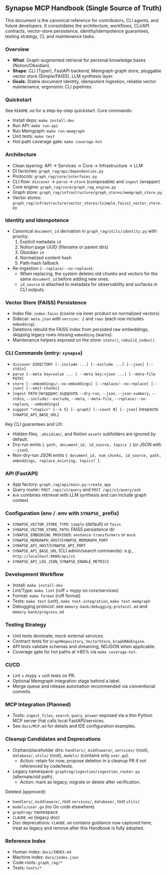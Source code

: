 ## Synapse MCP Handbook (Single Source of Truth)

This document is the canonical reference for contributors, CLI agents, and future developers. It consolidates the architecture, workflows, CLI/API contracts, vector-store persistence, identity/idempotence guarantees, testing strategy, CI, and maintenance tasks.

### Overview
- **What**: Graph-augmented retrieval for personal knowledge bases (Notion/Obsidian). 
- **Shape**: CLI (Typer), FastAPI backend, Memgraph graph store, pluggable vector store (Simple/FAISS), LLM synthesis layer.
- **Goals**: Stable document identity, idempotent ingestion, reliable vector maintenance, ergonomic CLI pipelines.

### Quickstart
See `README.md` for a step-by-step quickstart. Core commands:
- Install deps: `make install-dev`
- Run API: `make run-api`
- Run Memgraph: `make run-memgraph`
- Unit tests: `make test`
- Hot-path coverage gate: `make coverage-hot`

### Architecture
- Clean layering: API → Services → Core → Infrastructure → LLM
- DI factories: `graph_rag/api/dependencies.py`
- Protocols: `graph_rag/core/interfaces.py`
- CLI flow: `discover` → `parse` → `store` (composable) and `ingest` (wrapper)
- Core engine: `graph_rag/core/graph_rag_engine.py`
- Graph store: `graph_rag/infrastructure/graph_stores/memgraph_store.py`
- Vector stores: `graph_rag/infrastructure/vector_stores/{simple,faiss}_vector_store.py`

### Identity and Idempotence
- Canonical `document_id` derivation in `graph_rag/utils/identity.py` with priority:
  1) Explicit metadata `id`
  2) Notion page UUID (filename or parent dirs)
  3) Obsidian `id`
  4) Normalized content hash
  5) Path-hash fallback
- Re-ingestion (`--replace/--no-replace`):
  - When replacing, the system deletes old chunks and vectors for the same `document_id` before adding new ones.
  - `id_source` is attached to metadata for observability and surfaces in CLI outputs.

### Vector Store (FAISS) Persistence
- Index file: `index.faiss` (cosine via inner product on normalized vectors)
- Sidecar: `meta.json` with `version: 2` and `rows` (each row includes `embedding`).
- Deletions rebuild the FAISS index from persisted raw embeddings, skipping legacy rows missing `embedding` (warns).
- Maintenance helpers exposed on the store: `stats()`, `rebuild_index()`.

### CLI Commands (entry: `synapse`)
- `discover DIRECTORY [--include ...] [--exclude ...] [--json] [--stdin]`
- `parse [--meta key=value ... | --meta key:=json ...] [--meta-file PATH]`
- `store [--embeddings/--no-embeddings] [--replace/--no-replace] [--json] [--emit-chunks]`
- `ingest PATH` (wrapper; supports `--dry-run`, `--json`, `--json-summary`, `--stdin`, `--include/--exclude`, `--meta`, `--meta-file`, `--replace/--no-replace`, `--embeddings`)
- `suggest "<topic>" [--k 5] [--graph] [--count N] [--json]` (respects `SYNAPSE_API_BASE_URL`)

Key CLI guarantees and UX:
- Hidden files, `.obsidian/`, and Notion `assets` subfolders are ignored by default.
- Dry-run emits `{ path, document_id, id_source, topics }` (or JSON with `--json`).
- Non-dry-run JSON emits `{ document_id, num_chunks, id_source, path, embeddings, replace_existing, topics? }`.

### API (FastAPI)
- App factory: `graph_rag/api/main.py:create_app`
- Query router: `POST /api/v1/query` and `POST /api/v1/query/ask`
- `Ask` combines retrieval with LLM synthesis and can include graph context.

### Configuration (env / .env with `SYNAPSE_` prefix)
- `SYNAPSE_VECTOR_STORE_TYPE`: `simple` (default) or `faiss`
- `SYNAPSE_VECTOR_STORE_PATH`: FAISS persistence dir
- `SYNAPSE_EMBEDDING_PROVIDER`: `sentence-transformers` or `mock`
- `SYNAPSE_MEMGRAPH_HOST`/`SYNAPSE_MEMGRAPH_PORT`
- `SYNAPSE_API_HOST`/`SYNAPSE_API_PORT`
- `SYNAPSE_API_BASE_URL` (CLI admin/search commands): e.g., `http://localhost:8000/api/v1`
- `SYNAPSE_API_LOG_JSON`, `SYNAPSE_ENABLE_METRICS`

### Development Workflow
- Install: `make install-dev`
- Lint/Type: `make lint` (ruff + mypy on core/services)
- Format: `make format` (ruff format)
- Tests: `make test` (unit), `make test-integration`, `make test-memgraph`
- Debugging protocol: see `memory-bank/debugging-protocol.md` and `memory-bank/progress.md`

### Testing Strategy
- Unit tests dominate; mock external services.
- Contract tests for `GraphRepository`, `VectorStore`, `GraphRAGEngine`.
- API tests validate schemas and streaming; NDJSON when applicable.
- Coverage gate for hot paths at ≥85% via `make coverage-hot`.

### CI/CD
- Lint + mypy + unit tests on PR.
- Optional Memgraph integration stage behind a label.
- Merge queue and release automation recommended via conventional commits.

### MCP Integration (Planned)
- Tools: `ingest_files`, `search`, `query_answer` exposed via a thin Python MCP server that calls local FastAPI/services.
- See `docs/MCP.md` for details and IDE configuration examples.

### Cleanup Candidates and Deprecations
- Orphan/placeholder dirs: `handlers/`, `middleware/`, `services/` (root), `database/`, `utils/` (root), `models/` (contains only `user.go`).
  - Action: retain for now; propose deletion in a cleanup PR if not referenced by code/tests.
- Legacy namespace: `graphrag/ingestion/ingestion_router.py` (alternate/old path).
  - Action: mark as legacy; migrate or delete after verification.

Deleted (approved):
- `handlers/`, `middleware/`, root `services/`, `database/`, root `utils/`
- `models/user.go` (no Go code elsewhere)
- `graphrag/` namespace
- `CLAUDE.md` (legacy doc)
- Doc deprecations: `CLAUDE.md` contains guidance now captured here; treat as legacy and remove after this Handbook is fully adopted.

### Reference Index
- Human index: `docs/INDEX.md`
- Machine index: `docs/index.json`
- Code roots: `graph_rag/*`
- Tests: `tests/*`

